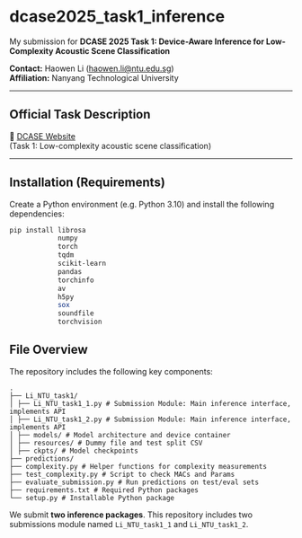 # dcase2025_task1_inference

My submission for **DCASE 2025 Task 1: Device-Aware Inference for Low-Complexity Acoustic Scene Classification**

**Contact:** Haowen Li ([haowen.li@ntu.edu.sg](mailto:haowen.li@ntu.edu.sg))  
**Affiliation:** Nanyang Technological University

---

##  Official Task Description

🔗 [DCASE Website](https://dcase.community/challenge2025/)  
(Task 1: Low-complexity acoustic scene classification)

---

##  Installation (Requirements)

Create a Python environment (e.g. Python 3.10) and install the following dependencies:

```bash
pip install librosa
            numpy
            torch
            tqdm
            scikit-learn
            pandas
            torchinfo
            av
            h5py
            sox
            soundfile
            torchvision
```
##  File Overview

The repository includes the following key components:
```
.
├── Li_NTU_task1/
│ ├── Li_NTU_task1_1.py # Submission Module: Main inference interface, implements API
│ ├── Li_NTU_task1_2.py # Submission Module: Main inference interface, implements API
│ ├── models/ # Model architecture and device container
│ ├── resources/ # Dummy file and test split CSV
│ ├── ckpts/ # Model checkpoints
├── predictions/
├── complexity.py # Helper functions for complexity measurements
├── test_complexity.py # Script to check MACs and Params
├── evaluate_submission.py # Run predictions on test/eval sets
├── requirements.txt # Required Python packages
└── setup.py # Installable Python package
```
We submit  **two inference packages**. This repository includes two submissions module named `Li_NTU_task1_1` and `Li_NTU_task1_2`.  




